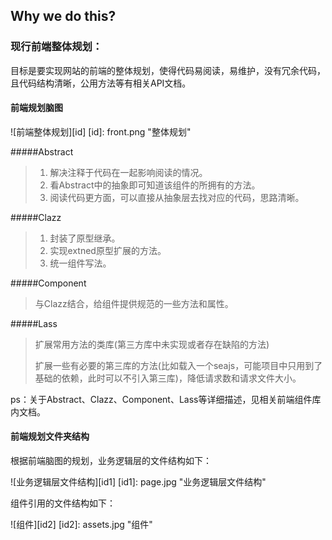 ## Why we do this? 

### 现行前端整体规划：
目标是要实现网站的前端的整体规划，使得代码易阅读，易维护，没有冗余代码，且代码结构清晰，公用方法等有相关API文档。

#### 前端规划脑图
![前端整体规划][id]
[id]: front.png  "整体规划"

#####Abstract
> 1. 解决注释于代码在一起影响阅读的情况。
> 2. 看Abstract中的抽象即可知道该组件的所拥有的方法。
> 3. 阅读代码更方面，可以直接从抽象层去找对应的代码，思路清晰。

#####Clazz
> 1. 封装了原型继承。
> 2. 实现extned原型扩展的方法。
> 3. 统一组件写法。

#####Component
> 与Clazz结合，给组件提供规范的一些方法和属性。

#####Lass
> 扩展常用方法的类库(第三方库中未实现或者存在缺陷的方法)
> 
> 扩展一些有必要的第三库的方法(比如载入一个seajs，可能项目中只用到了基础的依赖，此时可以不引入第三库)，降低请求数和请求文件大小。

ps：关于Abstract、Clazz、Component、Lass等详细描述，见相关前端组件库内文档。

#### 前端规划文件夹结构
根据前端脑图的规划，业务逻辑层的文件结构如下：

![业务逻辑层文件结构][id1]
[id1]: page.jpg  "业务逻辑层文件结构"

组件引用的文件结构如下：

![组件][id2]
[id2]: assets.jpg  "组件"

